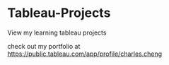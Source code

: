 # Tableau-Projects
View my learning tableau projects


check out my portfolio at
https://public.tableau.com/app/profile/charles.cheng
